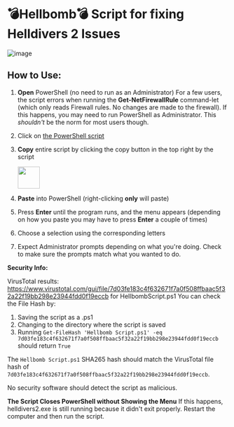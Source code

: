 # 💣Hellbomb💣 Script for fixing Helldivers 2 Issues

![image](https://github.com/helldivers2fixes/HellbombScript/assets/166264070/cc30472b-83ab-4b2f-90b9-2f1ec2170e50)



## How to Use:

 1. **Open** PowerShell (no need to run as an Administrator)
    For a few users, the script errors when running the **Get-NetFirewallRule** command-let (which only reads Firewall rules. No changes are made to the firewall). If this happens, you may need to run PowerShell as Administrator. This _shouldn't_ be the norm for most users though.
 3. Click on [the PowerShell script]([url](https://github.com/helldivers2fixes/HellbombScript/blob/main/Hellbomb%20Script.ps1))
 4. **Copy** entire script by clicking the copy button in the top right by the script
    
       <img src = "https://github.com/helldivers2fixes/HellbombScript/assets/166264070/5a600b1c-64f6-4956-ba2f-f82c9a317f81" height=50>
       
 6. **Paste** into PowerShell (right-clicking **only** will paste)
 7. Press **Enter** until the program runs, and the menu appears (depending on how you paste you may have to press **Enter** a couple of times)
 8. Choose a selection using the corresponding letters
 9. Expect Administrator prompts depending on what you're doing. Check to make sure the prompts match what you wanted to do.

**Security Info:**

VirusTotal results: https://www.virustotal.com/gui/file/7d03fe183c4f632671f7a0f508ffbaac5f32a22f19bb298e23944fdd0f19eccb for HellbombScript.ps1
You can check the File Hash by:

1. Saving the script as a .ps1
2. Changing to the directory where the script is saved
3. Running ``Get-FileHash 'Hellbomb Script.ps1' -eq 7d03fe183c4f632671f7a0f508ffbaac5f32a22f19bb298e23944fdd0f19eccb`` should return ``True``

The ``Hellbomb Script.ps1`` SHA265 hash should match the VirusTotal file hash of ``7d03fe183c4f632671f7a0f508ffbaac5f32a22f19bb298e23944fdd0f19eccb``.

No security software should detect the script as malicious.

**The Script Closes PowerShell without Showing the Menu**
If this happens, helldivers2.exe is still running because it didn't exit properly. Restart the computer and then run the script.
